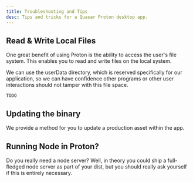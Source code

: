 ```yaml
---
title: Troubleshooting and Tips
desc: Tips and tricks for a Quasar Proton desktop app.
---
```


## Read & Write Local Files
One great benefit of using Proton is the ability to access the user's file system. This enables you to read and write files on the local system.

We can use the userData directory, which is reserved specifically for our application, so we can have confidence other programs or other user interactions should not tamper with this file space.

```
TODO
```

## Updating the binary
We provide a method for you to update a production asset within the app.


## Running Node in Proton?
Do you really need a node server? Well, in theory you could ship a full-fledged node server as part of your dist, but you should really ask yourself if this is entirely necessary.


